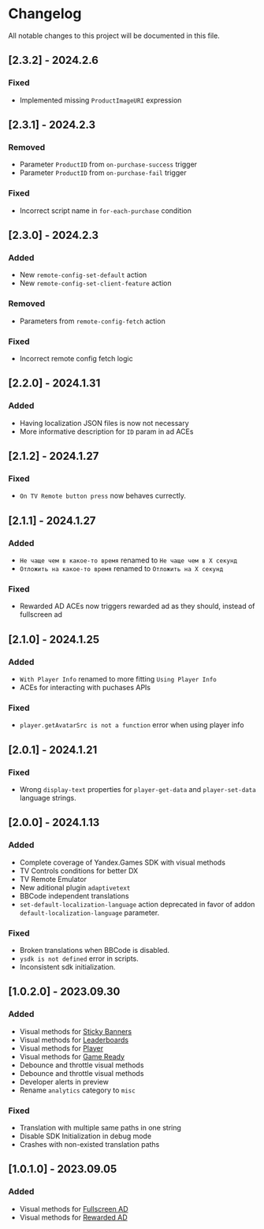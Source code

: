 # Changelog

All notable changes to this project will be documented in this file.

## [2.3.2] - 2024.2.6

### Fixed

- Implemented missing `ProductImageURI` expression

## [2.3.1] - 2024.2.3

### Removed

- Parameter `ProductID` from `on-purchase-success` trigger
- Parameter `ProductID` from `on-purchase-fail` trigger

### Fixed

- Incorrect script name in `for-each-purchase` condition 

## [2.3.0] - 2024.2.3

### Added

- New `remote-config-set-default` action
- New `remote-config-set-client-feature` action

### Removed

- Parameters from `remote-config-fetch` action

### Fixed

- Incorrect remote config fetch logic

## [2.2.0] - 2024.1.31

### Added

- Having localization JSON files is now not necessary
- More informative description for `ID` param in ad ACEs

## [2.1.2] - 2024.1.27

### Fixed

- `On TV Remote button press` now behaves currectly. 

## [2.1.1] - 2024.1.27

### Added

- `Не чаще чем в какое-то время` renamed to `Не чаще чем в X секунд`
- `Отложить на какое-то время` renamed to `Отложить на X секунд`

### Fixed

- Rewarded AD ACEs now triggers rewarded ad as they should, instead of fullscreen ad 

## [2.1.0] - 2024.1.25

### Added

- `With Player Info` renamed to more fitting `Using Player Info`
- ACEs for interacting with puchases APIs

### Fixed

- `player.getAvatarSrc is not a function` error when using player info

## [2.0.1] - 2024.1.21

### Fixed

- Wrong `display-text` properties for `player-get-data` and `player-set-data` language strings.

## [2.0.0] - 2024.1.13

### Added

- Complete coverage of Yandex.Games SDK with visual methods
- TV Controls conditions for better DX
- TV Remote Emulator
- New aditional plugin `adaptivetext`
- BBCode independent translations
- `set-default-localization-language` action deprecated in favor of addon `default-localization-language`
  parameter.

### Fixed

- Broken translations when BBCode is disabled.
- `ysdk is not defined` error in scripts.
- Inconsistent sdk initialization.

## [1.0.2.0] - 2023.09.30

### Added

- Visual methods for [Sticky Banners](https://yandex.ru/dev/games/doc/ru/sdk/sdk-adv#sticky-banner)
- Visual methods for [Leaderboards](https://yandex.ru/dev/games/doc/ru/sdk/sdk-leaderboard)
- Visual methods for [Player](https://yandex.ru/dev/games/doc/ru/sdk/sdk-player)
- Visual methods for [Game Ready](https://yandex.ru/dev/games/doc/ru/sdk/sdk-gameready)
- Debounce and throttle visual methods
- Debounce and throttle visual methods
- Developer alerts in preview
- Rename `analytics` category to `misc`

### Fixed

- Translation with multiple same paths in one string
- Disable SDK Initialization in debug mode
- Crashes with non-existed translation paths

## [1.0.1.0] - 2023.09.05

### Added

- Visual methods for [Fullscreen AD](https://yandex.ru/dev/games/doc/ru/sdk/sdk-adv#full-screen-block)
- Visual methods for [Rewarded AD](https://yandex.ru/dev/games/doc/ru/sdk/sdk-adv#rewarded-video)
